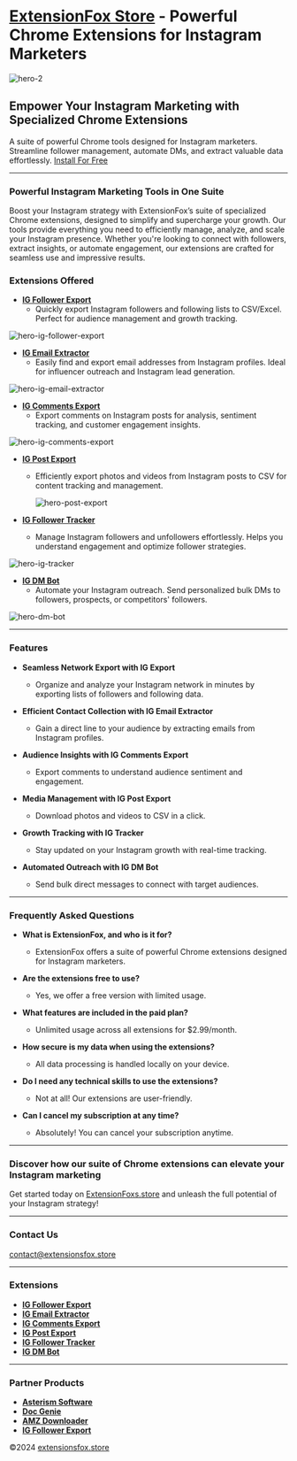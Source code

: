 # [ExtensionFox Store](https://extensionsfox.store) - Powerful Chrome Extensions for Instagram Marketers

![hero-2](https://github.com/user-attachments/assets/dbd97de7-81ea-4a59-aef3-89f867789405)


## Empower Your Instagram Marketing with Specialized Chrome Extensions

A suite of powerful Chrome tools designed for Instagram marketers. Streamline follower management, automate DMs, and extract valuable data effortlessly. [Install For Free](https://extensionsfox.store)

---

### Powerful Instagram Marketing Tools in One Suite

Boost your Instagram strategy with ExtensionFox’s suite of specialized Chrome extensions, designed to simplify and supercharge your growth. Our tools provide everything you need to efficiently manage, analyze, and scale your Instagram presence. Whether you're looking to connect with followers, extract insights, or automate engagement, our extensions are crafted for seamless use and impressive results.

### Extensions Offered

- **[IG Follower Export](https://extensionsfox.store/ig-follower-export)**
  - Quickly export Instagram followers and following lists to CSV/Excel. Perfect for audience management and growth tracking.

![hero-ig-follower-export](https://github.com/user-attachments/assets/d13a5023-0efa-4fc6-bcf5-50a54bbf9f15)


- **[IG Email Extractor](https://extensionsfox.store/ig-email-extractor)**
  - Easily find and export email addresses from Instagram profiles. Ideal for influencer outreach and Instagram lead generation.

![hero-ig-email-extractor](https://github.com/user-attachments/assets/4dd35fea-37d7-436d-ac4e-610651df7e81)


- **[IG Comments Export](https://extensionsfox.store/ig-comments-export)**
  - Export comments on Instagram posts for analysis, sentiment tracking, and customer engagement insights.

![hero-ig-comments-export](https://github.com/user-attachments/assets/f1528ebb-3649-4d54-97ea-1d8cbcfbb236)


- **[IG Post Export](https://extensionsfox.store/ig-post-export)**
  - Efficiently export photos and videos from Instagram posts to CSV for content tracking and management.
 
    ![hero-post-export](https://github.com/user-attachments/assets/a7d65abf-e304-494b-a0fe-bcbbc87692e7)


- **[IG Follower Tracker](https://extensionsfox.store/ig-follower-tracker)**
  - Manage Instagram followers and unfollowers effortlessly. Helps you understand engagement and optimize follower strategies.

![hero-ig-tracker](https://github.com/user-attachments/assets/bf676a1f-63f1-4dee-ae1f-cf49efc59533)


- **[IG DM Bot](https://extensionsfox.store/ig-dm-bot)**
  - Automate your Instagram outreach. Send personalized bulk DMs to followers, prospects, or competitors' followers.

![hero-dm-bot](https://github.com/user-attachments/assets/5922ee82-afee-4d2d-bcf9-b8f8a11a6aa8)


---

### Features

- **Seamless Network Export with IG Export**
  - Organize and analyze your Instagram network in minutes by exporting lists of followers and following data.
  
- **Efficient Contact Collection with IG Email Extractor**
  - Gain a direct line to your audience by extracting emails from Instagram profiles.

- **Audience Insights with IG Comments Export**
  - Export comments to understand audience sentiment and engagement.

- **Media Management with IG Post Export**
  - Download photos and videos to CSV in a click.

- **Growth Tracking with IG Tracker**
  - Stay updated on your Instagram growth with real-time tracking.

- **Automated Outreach with IG DM Bot**
  - Send bulk direct messages to connect with target audiences.

---

### Frequently Asked Questions

- **What is ExtensionFox, and who is it for?**
  - ExtensionFox offers a suite of powerful Chrome extensions designed for Instagram marketers.

- **Are the extensions free to use?**
  - Yes, we offer a free version with limited usage.

- **What features are included in the paid plan?**
  - Unlimited usage across all extensions for $2.99/month.

- **How secure is my data when using the extensions?**
  - All data processing is handled locally on your device.

- **Do I need any technical skills to use the extensions?**
  - Not at all! Our extensions are user-friendly.

- **Can I cancel my subscription at any time?**
  - Absolutely! You can cancel your subscription anytime.

---


### Discover how our suite of Chrome extensions can elevate your Instagram marketing

Get started today on [ExtensionFoxs.store](https://extensionsfox.store) and unleash the full potential of your Instagram strategy!

---

### Contact Us

[contact@extensionsfox.store](mailto:contact@extensionsfox.store)

---


### Extensions

- **[IG Follower Export](https://extensionsfox.store/ig-follower-export)**
- **[IG Email Extractor](https://extensionsfox.store/ig-email-extractor)**
- **[IG Comments Export](https://extensionsfox.store/ig-comments-export)**
- **[IG Post Export](https://extensionsfox.store/ig-post-export)**
- **[IG Follower Tracker](https://extensionsfox.store/ig-follower-tracker)**
- **[IG DM Bot](https://extensionsfox.store/ig-dm-bot)**

---

### Partner Products
- **[Asterism Software](https://www.asterismsoftware.com/)**
- **[Doc Genie](https://docgenie.co.uk/)**
- **[AMZ Downloader](https://amzdownloader.com/)**
- **[IG Follower Export](https://extensionsfox.store/ig-follower-export)**

©2024 [extensionsfox.store](https://extensionsfox.store)

